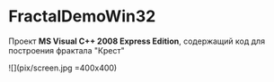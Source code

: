 # FractalDemoWin32

Проект **MS Visual C++ 2008 Express Edition**, содержащий код для построения фрактала "Крест"

![](pix/screen.jpg =400x400)
